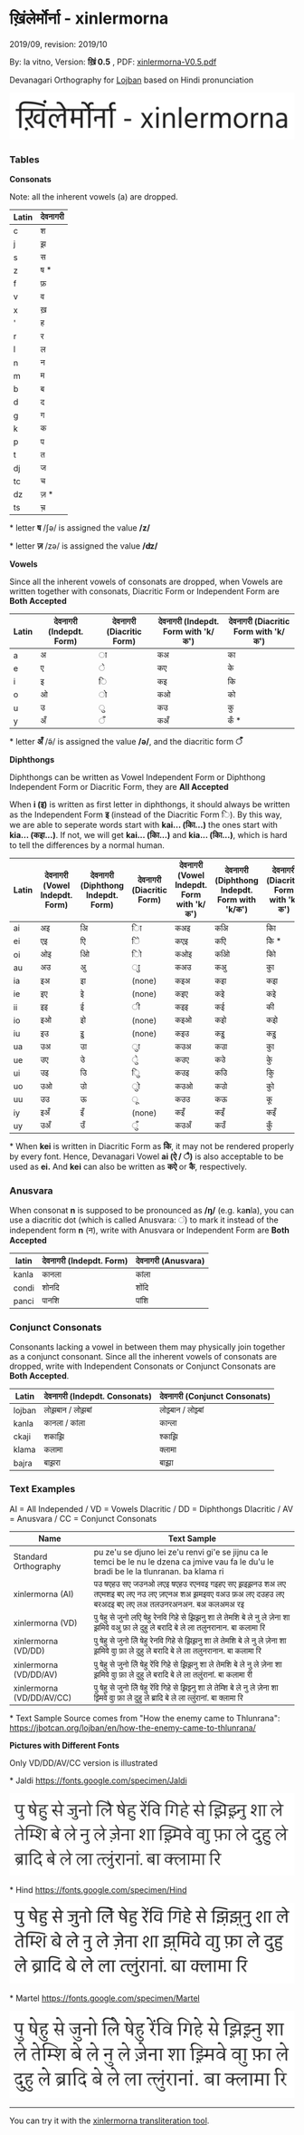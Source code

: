 <!--4-->
# ख़िंलेर्मोर्ना - xinlermorna

2019/09, revision: 2019/10

By: la vitno, Version: **ख़िं 0.5** , PDF: [xinlermorna-V0.5.pdf](xinlermorna/xinlermorna-V0.5.pdf)

Devanagari Orthography for [Lojban](https://mw.lojban.org/papri/Lojban) based on Hindi pronunciation

![xinlermorna](xinlermorna/xinlermorna.png)

### Tables

**Consonats**

Note: all the inherent vowels (a) are dropped.

| Latin | देवनागरी |
| ----- | ---------- |
| c     | श          |
| j     | झ़          |
| s     | स          |
| z     | ष *        |
| f     | फ़          |
| v     | व          |
| x     | ख़          |
| '     | ह          |
| r     | र          |
| l     | ल          |
| n     | न          |
| m     | म          |
| b     | ब          |
| d     | द          |
| g     | ग          |
| k     | क          |
| p     | प          |
| t     | त          |
| dj    | ज          |
| tc    | च          |
| dz    | ज़ *        |
| ts    | च़          |

\* letter **ष** /ʃə/ is assigned the value **/z/**

\* letter **ज़** /zə/ is assigned the value **/ʣ/**

**Vowels**

Since all the inherent vowels of consonats are dropped, when Vowels are written together with consonats, Diacritic Form or Independent Form are **Both Accepted**

| Latin | देवनागरी (Indepdt. Form) | देवनागरी (Diacritic Form) | देवनागरी (Indepdt. Form with 'k/क') | देवनागरी (Diacritic Form with 'k/क') |
| ----- | ----------------------------- | --------------------------- | ---------------------------------------- | -------------------------------------- |
| a     | अ                             | ा                           | कअ                                       | का                                     |
| e     | ए                             | े                            | कए                                       | के                                      |
| i     | इ                             | ि                           | कइ                                       | कि                                     |
| o     | ओ                             | ो                           | कओ                                       | को                                     |
| u     | उ                             | ु                            | कउ                                       | कु                                      |
| y     | अँ                         | ँ | कअँ                                  | कँ *                             |

\* letter **अँ** /ə̃/ is assigned the value **/ə/**, and the diacritic form **ँ**

**Diphthongs**

Diphthongs can be written as Vowel Independent Form or Diphthong Independent Form or Diacritic Form, they are **All Accepted**

When **i (इ)** is written as first letter in diphthongs, it should always be written as the Independent Form **इ** (instead of the Diacritic Form  ि). By this way, we are able to seperate words start with **kai... (काि...)** the ones start with **kia... (कइा...)**. If not, we will get **kai... (काि...)** and **kia... (किा...)**, which is hard to tell the differences by a normal human.

| Latin | देवनागरी (Vowel Indepdt. Form) | देवनागरी (Diphthong Indepdt. Form) | देवनागरी (Diacritic Form) | देवनागरी (Vowel Indepdt. Form with 'k/क') | देवनागरी (Diphthong Indepdt. Form with 'k/क') | देवनागरी (Diacritic Form with 'k/क') |
| ----- | ----------------------------------- | --------------------------------------- | --------------------------- | ---------------------------------------------- | -------------------------------------------------- | -------------------------------------- |
| ai    | अइ                                  | अि                                      | ाि                          | कअइ                                            | कअि                                                | काि                                    |
| ei    | एइ                                  | एि                                      | ेि                           | कएइ                                            | कएि                                                | केि *                                   |
| oi    | ओइ                                  | ओि                                      | ोि                          | कओइ                                            | कओि                                                | कोि                                    |
| au    | अउ                                  | अु                                       | ाु                           | कअउ                                            | कअु                                                 | काु                                     |
| ia    | इअ                                  | इा                                      | (none)                      | कइअ                                            | कइा                                                | कइा                                    |
| ie    | इए                                  | इे                                       | (none)                      | कइए                                            | कइे                                                 | कइे                                     |
| ii    | इइ                                  | ई                                       | ी                           | कइइ                                            | कई                                                 | की                                     |
| io    | इओ                                  | इो                                      | (none)                      | कइओ                                            | कइो                                                | कइो                                    |
| iu    | इउ                                  | इु                                       | (none)                      | कइउ                                            | कइु                                                 | कइु                                     |
| ua    | उअ                                  | उा                                      | ुा                           | कउअ                                            | कउा                                                | कुा                                     |
| ue    | उए                                  | उे                                       | ुे                            | कउए                                            | कउे                                                 | कुे                                      |
| ui    | उइ                                  | उि                                      | ुि                           | कउइ                                            | कउि                                                | कुि                                     |
| uo    | उओ                                  | उो                                      | ुो                           | कउओ                                            | कउो                                                | कुो                                     |
| uu    | उउ                                  | ऊ                                       | ू                            | कउउ                                            | कऊ                                                 | कू                                      |
| iy | इअँ | इँ | (none) | कइँ | कइँ | कइँ |
| uy | उअँ | उँ | ुँ | कउअँ | कउँ | कुँ |

\* When **kei** is written in Diacritic Form as **केि**, it may not be rendered properly by every font. Hence, Devanagari Vowel **ai (ऐ / ै)** is also acceptable to be used as **ei.** And **kei** can also be written as **कऐ** or **कै**, respectively.

### Anusvara

When consonat **n** is supposed to be pronounced as **/ŋ/** (e.g. ka**n**la), you can use a diacritic dot (which is called Anusvara: ं) to mark it instead of the independent form **n** (न), write with Anusvara or Independent Form are **Both Accepted**

| latin | देवनागरी (Indepdt. Form) | देवनागरी (Anusvara) |
| ----- | ----------------------------- | --------------------- |
| kanla | कानला                         | कांला                  |
| condi | शोनदि                         | शोंदि                  |
| panci | पानशि                         | पांशि                  |

### Conjunct Consonats

Consonants lacking a vowel in between them may physically join together as a conjunct consonant. Since all the inherent vowels of consonats are dropped, write with Independent Consonats or Conjunct Consonats are **Both Accepted**.

| Latin  | देवनागरी (Indepdt. Consonats) | देवनागरी (Conjunct Consonats) |
| ------ | ---------------------------------- | ------------------------------- |
| lojban | लोझ़बान / लोझ़बां                     | लोझ़्बान / लोझ़्बां                  |
| kanla  | कानला / कांला                       | कान्ला                           |
| ckaji  | शकाझ़ि                              | श्काझ़ि                           |
| klama  | कलामा                              | क्लामा                           |
| bajra  | बाझ़रा                              | बाझ़्रा                           |

### Text Examples

AI = All Independed / VD = Vowels DIacritic / DD = Diphthongs DIacritic / AV = Anusvara / CC = Conjunct Consonats

| Name                      | Text Sample                                                  |
| ------------------------- | ------------------------------------------------------------ |
| Standard Orthography      | pu ze'u se djuno lei ze'u renvi gi'e se jijnu ca le temci be le nu le dzena ca jmive vau fa le du'u le bradi be le la tlunranan. ba klama ri |
| xinlermorna (AI)          | पउ षएहउ सए जउनओ लएइ षएहउ रएनवइ गइहए सए झ़इझ़नउ शअ लए तएमशइ बए लए नउ लए ज़एनअ शअ झ़मइवए वअउ फ़अ लए दउहउ लए बरअदइ बए लए लअ तलउनरअनअन. बअ कलअमअ रइ |
| xinlermorna (VD)          | पु षेहु से जुनो लएि षेहु रेनवि गिहे से झ़िझ़नु शा ले तेमशि बे ले नु ले ज़ेना शा झ़मिवे वअु फ़ा ले दुहु ले बरादि बे ले ला तलुनरानान. बा कलामा रि |
| xinlermorna (VD/DD)       | पु षेहु से जुनो लेि षेहु रेनवि गिहे से झ़िझ़नु शा ले तेमशि बे ले नु ले ज़ेना शा झ़मिवे वाु फ़ा ले दुहु ले बरादि बे ले ला तलुनरानान. बा कलामा रि |
| xinlermorna (VD/DD/AV)    | पु षेहु से जुनो लेि षेहु रेंवि गिहे से झ़िझ़नु शा ले तेमशि बे ले नु ले ज़ेना शा झ़मिवे वाु फ़ा ले दुहु ले बरादि बे ले ला तलुंरानां. बा कलामा री |
| xinlermorna (VD/DD/AV/CC) | पु षेहु से जुनो लेि षेहु रेंवि गिहे से झ़िझ़्नु शा ले तेम्शि बे ले नु ले ज़ेना शा झ़्मिवे वाु फ़ा ले दुहु ले ब्रादि बे ले ला त्लुंरानां. बा क्लामा रि |

\* Text Sample Source comes from "How the enemy came to Thlunrana": https://jbotcan.org/lojban/en/how-the-enemy-came-to-thlunrana/

**Pictures with Different Fonts**

Only VD/DD/AV/CC version is illustrated


\* Jaldi https://fonts.google.com/specimen/Jaldi

![Jaldi](xinlermorna/Jaldi.png)

\* Hind https://fonts.google.com/specimen/Hind

![Hind](xinlermorna/Hind.png)

\* Martel https://fonts.google.com/specimen/Martel

![Martel](xinlermorna/Martel.png)

---

You can try it with the [xinlermorna transliteration tool](https://vitovan.com/xinlermorna-transliteration/).
